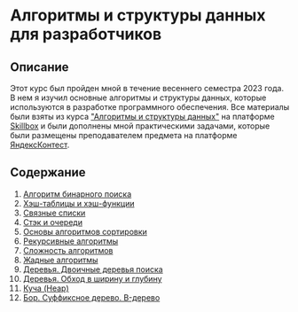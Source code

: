 # Алгоритмы и структуры данных для разработчиков

## Описание

Этот курс был пройден мной в течение весеннего семестра 2023 года. В нем я изучил основные алгоритмы и структуры данных,
которые используются в разработке программного обеспечения. Все материалы были взяты из
курса ["Алгоритмы и структуры данных"](https://go.skillbox.ru/profession/algorithms-for-developers/algorithms-for-developers-course)
на платформе [Skillbox](https://skillbox.com/) и были дополнены мной практическими задачами, которые были размещены
преподавателем предмета на платформе [ЯндексКонтест](https://official.contest.yandex.ru/).

## Содержание

1. [Алгоритм бинарного поиска](B_Binary_search_algorithm/README.md)
2. [Хэш-таблицы и хэш-функции](C_Hash_tables_and_hash_functions/README.md)
3. [Связные списки](D_Linked_lists/README.md)
4. [Стэк и очереди](E_Stack_and_queue/README.md)
5. [Основы алгоритмов сортировки](F_Basics_of_sorting_algorithms/README.md)
6. [Рекурсивные алгоритмы](G_Recursive_algorithms/README.md)
7. [Сложность алгоритмов](H_Algorithms_complexity/README.md)
8. [Жадные алгоритмы](I_Greedy_algorithms/README.md)
9. [Деревья. Двоичные деревья поиска](J_Trees._Binary_search_trees/README.md)
10. [Деревья. Обход в ширину и глубину](K_Trees._Breadth_and_depth_search/README.md)
11. [Куча (Heap)](L_Heap/README.md)
12. [Бор. Суффиксное дерево. B-дерево](N_Trie._Suffix_tree._B-tree/README.md)
